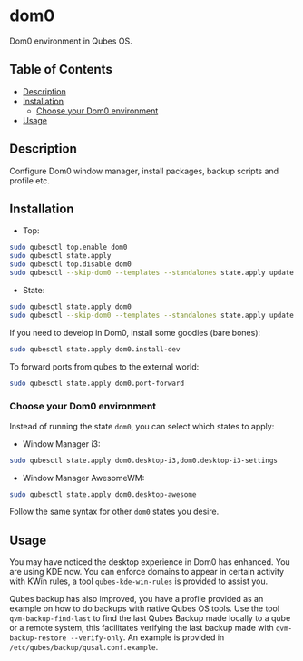 # dom0

Dom0 environment in Qubes OS.

## Table of Contents

*   [Description](#description)
*   [Installation](#installation)
    *   [Choose your Dom0 environment](#choose-your-dom0-environment)
*   [Usage](#usage)

## Description

Configure Dom0 window manager, install packages, backup scripts and profile
etc.

## Installation

*   Top:

```sh
sudo qubesctl top.enable dom0
sudo qubesctl state.apply
sudo qubesctl top.disable dom0
sudo qubesctl --skip-dom0 --templates --standalones state.apply update.qubes-vm
```

*   State:

<!-- pkg:begin:post-install -->

```sh
sudo qubesctl state.apply dom0
sudo qubesctl --skip-dom0 --templates --standalones state.apply update.qubes-vm
```

<!-- pkg:end:post-install -->

If you need to develop in Dom0, install some goodies (bare bones):

```sh
sudo qubesctl state.apply dom0.install-dev
```

To forward ports from qubes to the external world:

```sh
sudo qubesctl state.apply dom0.port-forward
```

### Choose your Dom0 environment

Instead of running the state `dom0`, you can select which states to apply:

*   Window Manager i3:

```sh
sudo qubesctl state.apply dom0.desktop-i3,dom0.desktop-i3-settings
```

*   Window Manager AwesomeWM:

```sh
sudo qubesctl state.apply dom0.desktop-awesome
```

Follow the same syntax for other `dom0` states you desire.

## Usage

You may have noticed the desktop experience in Dom0 has enhanced. You are
using KDE now. You can enforce domains to appear in certain activity with KWin
rules, a tool `qubes-kde-win-rules` is provided to assist you.

Qubes backup has also improved, you have a profile provided as an example on
how to do backups with native Qubes OS tools. Use the tool
`qvm-backup-find-last` to find the last Qubes Backup made locally to a qube or
a remote system, this facilitates verifying the last backup made with
`qvm-backup-restore --verify-only`. An example is provided in
`/etc/qubes/backup/qusal.conf.example`.
